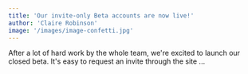 ```yaml
---
title: 'Our invite-only Beta accounts are now live!'
author: 'Claire Robinson'
image: '/images/image-confetti.jpg'
---
```


After a lot of hard work by the whole team, we're excited to launch our closed beta. It's easy to request an invite through the site ...
